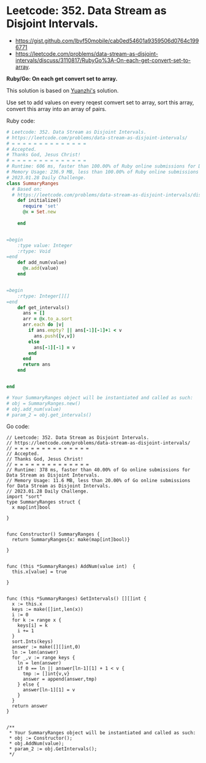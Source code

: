 # Leetcode: 352. Data Stream as Disjoint Intervals.

- https://gist.github.com/lbvf50mobile/cab0ed54601a9359506d0764c1996771
- https://leetcode.com/problems/data-stream-as-disjoint-intervals/discuss/3110817/RubyGo%3A-On-each-get-convert-set-to-array.

**Ruby/Go: On each get convert set to array.**


This solution is based on [Yuanzhi's](https://leetcode.com/yuanzhi247012/) solution. 

Use set to add values on every reqest comvert set to array, sort this array, convert this array into an array of pairs.

Ruby code:
```Ruby
# Leetcode: 352. Data Stream as Disjoint Intervals.
# https://leetcode.com/problems/data-stream-as-disjoint-intervals/
# = = = = = = = = = = = = = =
# Accepted.
# Thanks God, Jesus Christ!
# = = = = = = = = = = = = = =
# Runtime: 606 ms, faster than 100.00% of Ruby online submissions for Data Stream as Disjoint Intervals.
# Memory Usage: 236.9 MB, less than 100.00% of Ruby online submissions for Data Stream as Disjoint Intervals.
# 2023.01.28 Daily Challenge.
class SummaryRanges
  # Based on:
  # https://leetcode.com/problems/data-stream-as-disjoint-intervals/discuss/347973/Concise-python.-O(1)-add-O(nlgn)-get.-No-union-find-no-heap.
    def initialize()
      require 'set'
      @x = Set.new
        
    end


=begin
    :type value: Integer
    :rtype: Void
=end
    def add_num(value)
      @x.add(value)
    end


=begin
    :rtype: Integer[][]
=end
    def get_intervals()
      ans = []
      arr = @x.to_a.sort
      arr.each do |v|
        if ans.empty? || ans[-1][-1]+1 < v
          ans.push([v,v])
        else
          ans[-1][-1] = v
        end
      end
      return ans
    end


end

# Your SummaryRanges object will be instantiated and called as such:
# obj = SummaryRanges.new()
# obj.add_num(value)
# param_2 = obj.get_intervals()
```

Go code:
```
// Leetcode: 352. Data Stream as Disjoint Intervals.
// https://leetcode.com/problems/data-stream-as-disjoint-intervals/
// = = = = = = = = = = = = = =
// Accepted.
// Thanks God, Jesus Christ!
// = = = = = = = = = = = = = =
// Runtime: 378 ms, faster than 40.00% of Go online submissions for Data Stream as Disjoint Intervals.
// Memory Usage: 11.6 MB, less than 20.00% of Go online submissions for Data Stream as Disjoint Intervals.
// 2023.01.28 Daily Challenge.
import "sort"
type SummaryRanges struct {
  x map[int]bool
    
}


func Constructor() SummaryRanges {
  return SummaryRanges{x: make(map[int]bool)}
    
}


func (this *SummaryRanges) AddNum(value int)  {
  this.x[value] = true
    
}


func (this *SummaryRanges) GetIntervals() [][]int {
  x := this.x
  keys := make([]int,len(x))
  i := 0
  for k := range x {
    keys[i] = k
    i += 1
  }
  sort.Ints(keys)
  answer := make([][]int,0)
  ln := len(answer)
  for _,v := range keys {
    ln = len(answer)
    if 0 == ln || answer[ln-1][1] + 1 < v {
      tmp := []int{v,v}
      answer = append(answer,tmp)
    } else {
      answer[ln-1][1] = v
    }
  }
  return answer
}


/**
 * Your SummaryRanges object will be instantiated and called as such:
 * obj := Constructor();
 * obj.AddNum(value);
 * param_2 := obj.GetIntervals();
 */
```
